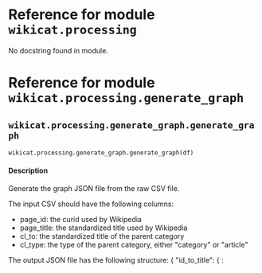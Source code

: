 # Reference for module `wikicat.processing`

No docstring found in module.

# Reference for module `wikicat.processing.generate_graph`

## `wikicat.processing.generate_graph.generate_graph`

```python
wikicat.processing.generate_graph.generate_graph(df)
```

#### Description

Generate the graph JSON file from the raw CSV file.

The input CSV should have the following columns:
- page_id: the curid used by Wikipedia
- page_title: the standardized title used by Wikipedia
- cl_to: the standardized title of the parent category
- cl_type: the type of the parent category, either "category" or "article"

The output JSON file has the following structure:
    {
        "id_to_title": { <id>: <title>, ... },
        "id_to_namespace": { <id>: <type>, ... },
        "title_to_id": {
            "category": { <title>: <id>, ... },
            "article": { <title>: <id>, ... },
        },
        "children_to_parents": { <id>: [<id>, ...], ... },
        "parents_to_children": { <id>: [<id>, ...], ... },
    }


#### Parameters

| Name | Type | Default | Description |
| ---- | ---- | ------- | ----------- |
| `df` | `pandas.DataFrame` |  | The raw CSV file. It has the following columns: |


#### Returns

```
dict
```

The graph JSON file. 

#### Notes

- <id> is a string (the curid used by Wikipedia)
- <title> is a string (the standardized title used by Wikipedia)
- <type> is an int, either 0 (article) or 14 (category)

## `wikicat.processing.generate_graph.main`

```python
wikicat.processing.generate_graph.main(load_dir, save_dir, load_name, save_name)
```

## `wikicat.processing.generate_graph.parse_args`

```python
wikicat.processing.generate_graph.parse_args()
```

